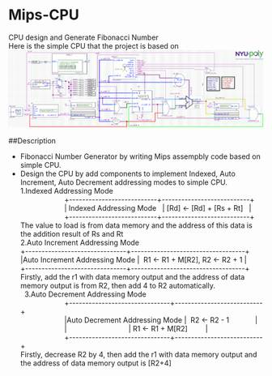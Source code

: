 # Mips-CPU
CPU design and Generate Fibonacci Number<br>
Here is the simple CPU that the project is based on
![Image of cpu](https://github.com/qyyMriel/Mips-CPU/blob/master/src/mips_ss_v2_sch.gif)


##Description
* Fibonacci Number Generator by writing  Mips assempbly code based on simple CPU.
* Design the CPU by add components to implement Indexed, Auto Increment, Auto Decrement addressing modes to simple CPU.<br>
1.Indexed Addressing Mode <br>
                       +---------------------------+---------------------------+ <br>
                       | Indexed Addressing Mode   | [Rd] <- [Rd] + [Rs + Rt]   | <br>
                       +---------------------------+---------------------------+ <br>
The value to load is from data memory and the address of this data is the addition result of Rs and Rt<br>
2.Auto Increment Addressing Mode <br>
                   +-------------------------------+-----------------------------------+<br>
                   |Auto Increment Addressing Mode |  R1 <- R1 + M[R2], R2 <- R2 + 1   |<br>
                   +-------------------------------+-----------------------------------+<br>
Firstly, add the r1 with data memory output and the address of data memory output is
from R2, then add 4 to R2 automatically.  <br>   
3.Auto Decrement Addressing Mode<br>
                       +-------------------------------+---------------------------+ <br>
                       |Auto Decrement Addressing Mode |  R2 <- R2 - 1             | <br>
                       |                               |  R1 <- R1 + M[R2]         | <br>
                       +-------------------------------+---------------------------+ <br>
Firstly, decrease R2 by 4, then add the r1 with data memory output and the address of data memory output is [R2+4]<br>
